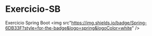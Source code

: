 # Exercicio-SB
Exercicio Spring Boot <img src"https://img.shields.io/badge/Spring-6DB33F?style=for-the-badge&logo=spring&logoColor=white" />
